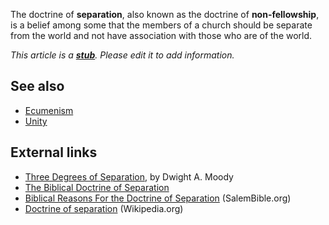 The doctrine of **separation**, also known as the doctrine of
**non-fellowship**, is a belief among some that the members of a
church should be separate from the world and not have association
with those who are of the world.

*This article is a **[stub](http://www.theopedia.com/Category:Theopedia_stubs "Category:Theopedia stubs")**. Please edit it to add information.*
## See also

-   [Ecumenism](Ecumenism "Ecumenism")
-   [Unity](Unity "Unity")

## External links

-   [Three Degrees of Separation](http://www.christianethicstoday.com/Issue/051/Three%20Degrees%20of%20Separation%20By%20Dwight%20A.%20Moody_051_17_.htm),
    by Dwight A. Moody
-   [The Biblical Doctrine of Separation](http://www.middletownbiblechurch.org/separate/bibdocse.htm)
-   [Biblical Reasons For the Doctrine of Separation](http://www.salembible.org/biblestudies/separation.htm)
    (SalemBible.org)
-   [Doctrine of separation](http://en.wikipedia.org/wiki/Doctrine_of_separation)
    (Wikipedia.org)



